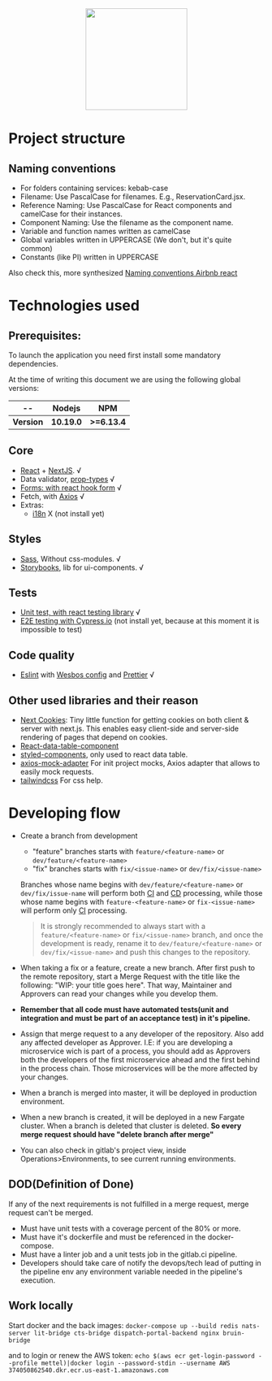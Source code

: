 
<div align="center">
<img src="https://media.licdn.com/dms/image/C4E0BAQHrME9aCW6ulg/company-logo_200_200/0?e=2159024400&v=beta&t=6xMNS1zK1F8asBlM16EzbJ4Im7SlQ8L7a7sgcaNzZQE"  width="200" height="200">
</div>

# Project structure

## Naming conventions

- For folders containing services: kebab-case
- Filename: Use PascalCase for filenames. E.g., ReservationCard.jsx.
- Reference Naming: Use PascalCase for React components and camelCase for their instances.
- Component Naming: Use the filename as the component name.
- Variable and function names written as camelCase
- Global variables written in UPPERCASE (We don't, but it's quite common)
- Constants (like PI) written in UPPERCASE

Also check this, more synthesized [Naming conventions Airbnb react](https://github.com/airbnb/javascript/tree/master/react#naming) 

# Technologies used
## Prerequisites:
To launch the application you need first install some mandatory dependencies.

At the time of writing this document we are using the following global versions:

| --          | Nodejs    | NPM        |
| --          | --         | --        |
| **Version** | **10.19.0** | **>=6.13.4** |


## Core
- [React](https://es.reactjs.org/) + [NextJS](https://nextjs.org/). √
- Data validator, [prop-types](https://www.npmjs.com/package/prop-types) √
- [Forms: with react hook form](https://react-hook-form.com/) √
- Fetch, with [Axios](https://github.com/axios/axios) √
- Extras:
    - [i18n](https://www.i18next.com/) X (not install yet)
     
## Styles
- [Sass](https://sass-lang.com/), Without css-modules. √
- [Storybooks](https://storybook.js.org/), lib for ui-components. √

## Tests
- [Unit test, with react testing library](https://github.com/testing-library/react-testing-library) √
- [E2E testing with Cypress.io](https://react-hook-form.com/) (not install yet, because at this moment it is impossible to test)

## Code quality
- [Eslint](https://eslint.org/) with [Wesbos config](https://github.com/wesbos/eslint-config-wesbos) and [Prettier](https://prettier.io/) √

## Other used libraries and their reason
- [Next Cookies](https://www.npmjs.com/package/next-cookies): Tiny little function for getting cookies on both client & server with next.js. This enables easy client-side and server-side rendering of pages that depend on cookies.
- [React-data-table-component](https://www.npmjs.com/package/react-data-table-component)
- [styled-components](https://styled-components.com/), only used to react data table.
- [axios-mock-adapter](https://www.npmjs.com/package/axios-mock-adapter) For init project mocks, Axios adapter that allows to easily mock requests.
- [tailwindcss](https://tailwindcss.com/docs) For css help.

# Developing flow

- Create a branch from development
  - "feature" branches starts with `feature/<feature-name>` or `dev/feature/<feature-name>`
  - "fix" branches starts with `fix/<issue-name>` or `dev/fix/<issue-name>`

  Branches whose name begins with `dev/feature/<feature-name>` or `dev/fix/issue-name` will perform both [CI](docs/PIPELINES.md#continuous-integration-ci) and [CD](docs/PIPELINES.md#continuous-delivery-cd) processing, while those whose name begins with `feature-<feature-name>` or `fix-<issue-name>` will perform only [CI](docs/PIPELINES.md#continuous-integration-ci) processing.

  >It is strongly recommended to always start with a `feature/<feature-name>` or `fix/<issue-name>` branch, and once the development is ready, rename it to `dev/feature/<feature-name>` or `dev/fix/<issue-name>` and push this changes to the repository.

- When taking a fix or a feature, create a new branch. After first push to the remote repository, start a Merge Request with the title like the following: "WIP: your title goes here". That way, Maintainer and Approvers can read your changes while you develop them.
- **Remember that all code must have automated tests(unit and integration and must be part of an acceptance test) in it's pipeline.** 
- Assign that merge request to a any developer of the repository. Also add any affected developer as Approver. I.E: if you are developing a microservice wich is part of a process, you should add as Approvers both the developers of the first microservice ahead and the first behind in the process chain. Those microservices will be the more affected by your changes. 
- When a branch is merged into master, it will be deployed in production environment.
- When a new branch is created, it will be deployed in a new Fargate cluster. When a branch is deleted that cluster is deleted. **So every merge request should have "delete branch after merge"**
- You can also check in gitlab's project view, inside Operations>Environments, to see current running environments.

## DOD(Definition of Done)

If any of the next requirements is not fulfilled in a merge request, merge request can't be merged. 

- Must have unit tests with a coverage percent of the 80% or more.
- Must have it's dockerfile and must be referenced in the docker-compose.
- Must have a linter job and a unit tests job in the gitlab.ci pipeline.
- Developers should take care of notify the devops/tech lead of putting in the pipeline env any environment variable needed in the pipeline's execution.


## Work locally

Start docker and the back images:
``docker-compose up --build redis nats-server lit-bridge cts-bridge dispatch-portal-backend nginx bruin-bridge``

and to login or renew the AWS token:
``echo $(aws ecr get-login-password --profile mettel)|docker login --password-stdin --username AWS 374050862540.dkr.ecr.us-east-1.amazonaws.com``
